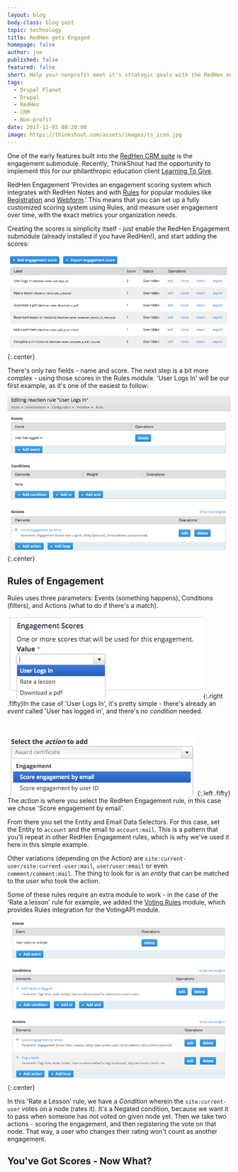 ```yaml
---
layout: blog
body-class: blog-post
topic: technology
title: RedHen gets Engaged
homepage: false
author: joe
published: false
featured: false
short: Help your nonprofit meet it's strategic goals with the RedHen engagement module.
tags:
  - Drupal Planet
  - Drupal
  - RedHen
  - CRM
  - Non-profit
date: 2017-12-05 08:20:00
image: https://thinkshout.com/assets/images/ts_icon.jpg
---
```


One of the early features built into the [RedHen CRM suite](https://www.drupal.org/project/redhen) is the engagement submodule. Recently, ThinkShout had the opportunity to implement this for our philanthropic education client [Learning To Give](https://www.learningtogive.org/).

RedHen Engagement 'Provides an engagement scoring system which integrates with RedHen Notes and with [Rules](http://drupal.org/project/rules) for popular modules like [Registration](http://drupal.org/project/registration) and [Webform](http://drupal.org/project/webform).' This means that you can set up a fully customized scoring system using Rules, and measure user engagement over time, with the exact metrics your organization needs.

Creating the scores is simplicity itself - just enable the RedHen Engagement submodule (already installed if you have RedHen!), and start adding the scores:

![RedHen Engagement Rules](/assets/images/blog/ltog-redhen-rules.png)
{:.center}

There's only two fields - name and score. The next step is a bit more complex - using those scores in the Rules module. 'User Logs In' will be our first example, as it's one of the easiest to follow:

![RedHen Rules Page](/assets/images/blog/ltog-redhen-rules2.png)
{:.center}

## Rules of Engagement

Rules uses three parameters: Events (something happens), Conditions (filters), and Actions (what to do if there's a match).

![RedHen rules: Event](/assets/images/blog/ltog-redhen-rules4.png){:.right .fifty}In the case of 'User Logs In', it's pretty simple - there's already an _event_ called 'User has logged in', and there's no _condition_ needed.

<br class="clear">

![RedHen rules: Action](/assets/images/blog/ltog-redhen-rules3.png){:.left .fifty}
The _action_ is where you select the RedHen Engagement rule, in this case we chose 'Score engagement by email'.

From there you set the Entity and Email Data Selectors. For this case, set the Entity to `account` and the email to `account:mail`. This is a pattern that you'll repeat in other RedHen Engagement rules, which is why we've used it here in this simple example.

Other variations (depending on the Action) are `site:current-user/site:current-user:mail`, `user/user:email` or even `comment/comment:mail`. The thing to look for is an _entity_ that can be matched to the _user_ who took the action.

Some of these rules require an extra module to work - in the case of the 'Rate a lesson' rule for example, we added the [Voting Rules](https://www.drupal.org/project/voting_rules) module, which provides Rules integration for the VotingAPI module.

![RedHen Rules Page: Rate a Lesson](/assets/images/blog/ltog-redhen-rules5.png)
{:.center}

In this 'Rate a Lesson' rule, we have a _Condition_ wherein the `site:current-user` votes on a node (rates it). It's a Negated condition, because we want it to pass when someone has _not_ voted on given node yet. Then we take two actions - scoring the engagement, and then registering the vote on that node. That way, a user who changes their rating won't count as another engagement.

## You've Got Scores - Now What?
